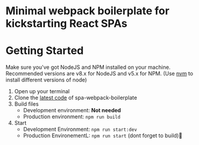 # Minimal webpack boilerplate for kickstarting React SPAs


# Getting Started
Make sure you've got NodeJS and NPM installed on your machine. Recommended versions are v8.x for NodeJS and v5.x for NPM. (Use [nvm](https://github.com/creationix/nvm) to install different versions of node)

1. Open up your terminal
1. Clone the [latest code](https://bitbucket.org/robotomono/spa-webpack-boilerplate/src/develop/) of spa-webpack-boilerplate
1. Build files
   - Development environment: **Not needed**
   - Production environment: `npm run build`
1. Start
   - Development Environment: `npm run start:dev`
   - Production EnvironementL: `npm run start` (dont forget to build):tada:
